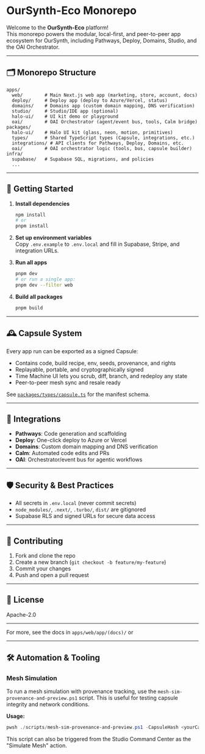 # OurSynth-Eco Monorepo

Welcome to the **OurSynth-Eco** platform!  
This monorepo powers the modular, local-first, and peer-to-peer app ecosystem for OurSynth, including Pathways, Deploy, Domains, Studio, and the OAI Orchestrator.

---

## 🗂️ Monorepo Structure

```
apps/
  web/        # Main Next.js web app (marketing, store, account, docs)
  deploy/     # Deploy app (deploy to Azure/Vercel, status)
  domains/    # Domains app (custom domain mapping, DNS verification)
  studio/     # Studio/IDE app (optional)
  halo-ui/    # UI kit demo or playground
  oai/        # OAI Orchestrator (agent/event bus, tools, Calm bridge)
packages/
  halo-ui/    # Halo UI kit (glass, neon, motion, primitives)
  types/      # Shared TypeScript types (Capsule, integrations, etc.)
  integrations/ # API clients for Pathways, Deploy, Domains, etc.
  oai/        # OAI orchestrator logic (tools, bus, capsule builder)
infra/
  supabase/   # Supabase SQL, migrations, and policies
  ...
```

---

## 🚀 Getting Started

1. **Install dependencies**
   ```sh
   npm install
   # or
   pnpm install
   ```

2. **Set up environment variables**  
   Copy `.env.example` to `.env.local` and fill in Supabase, Stripe, and integration URLs.

3. **Run all apps**
   ```sh
   pnpm dev
   # or run a single app:
   pnpm dev --filter web
   ```

4. **Build all packages**
   ```sh
   pnpm build
   ```

---

## 🕰 Capsule System

Every app run can be exported as a signed Capsule:

- Contains code, build recipe, env, seeds, provenance, and rights
- Replayable, portable, and cryptographically signed
- Time Machine UI lets you scrub, diff, branch, and redeploy any state
- Peer-to-peer mesh sync and resale ready

See [`packages/types/capsule.ts`](packages/types/capsule.ts) for the manifest schema.

---

## 🧩 Integrations

- **Pathways**: Code generation and scaffolding
- **Deploy**: One-click deploy to Azure or Vercel
- **Domains**: Custom domain mapping and DNS verification
- **Calm**: Automated code edits and PRs
- **OAI**: Orchestrator/event bus for agentic workflows

---

## 🛡 Security & Best Practices

- All secrets in `.env.local` (never commit secrets)
- `node_modules/`, `.next/`, `.turbo/`, `dist/` are gitignored
- Supabase RLS and signed URLs for secure data access

---

## 📝 Contributing

1. Fork and clone the repo
2. Create a new branch (`git checkout -b feature/my-feature`)
3. Commit your changes
4. Push and open a pull request

---

## 📄 License

Apache-2.0

---

For more, see the docs in `apps/web/app/(docs)/` or

---

## 🛠️ Automation & Tooling

### Mesh Simulation

To run a mesh simulation with provenance tracking, use the `mesh-sim-provenance-and-preview.ps1` script. This is useful for testing capsule integrity and network conditions.

**Usage:**

```powershell
pwsh ./scripts/mesh-sim-provenance-and-preview.ps1 -CapsuleHash <yourCapsuleHash> -Nodes 5 -Latency "50-150" -PacketLoss 0.05 -ChaosMode -VerifySignatures
```

This script can also be triggered from the Studio Command Center as the "Simulate Mesh" action.
